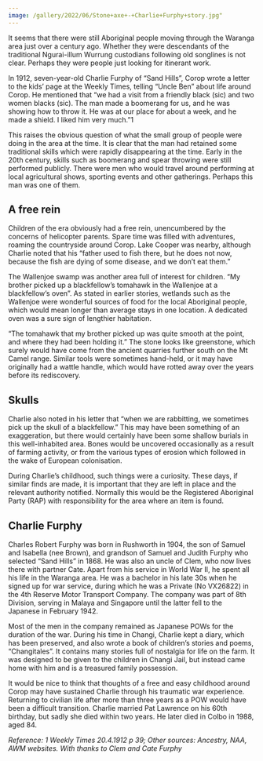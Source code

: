 ```yaml
---
image: /gallery/2022/06/Stone+axe+-+Charlie+Furphy+story.jpg"
---
```

It seems that there were still Aboriginal people moving through the Waranga area just over a century ago.  Whether they were descendants of the traditional Ngurai-illum Wurrung custodians following old songlines is not clear.  Perhaps they were people just looking for itinerant work. 

In 1912, seven-year-old Charlie Furphy of “Sand Hills”, Corop wrote a letter to the kids’ page at the Weekly Times, telling “Uncle Ben” about life around Corop.  He mentioned that “we had a visit from a friendly black (sic) and two women blacks (sic).  The man made a boomerang for us, and he was showing how to throw it.  He was at our place for about a week, and he made a shield.  I liked him very much.”1 

This raises the obvious question of what the small group of people were doing in the area at the time.  It is clear that the man had retained some traditional skills which were rapidly disappearing at the time.  Early in the 20th century, skills such as boomerang and spear throwing were still performed publicly.  There were men who would travel around performing at local agricultural shows, sporting events and other gatherings.  Perhaps this man was one of them. 

## A free rein 

Children of the era obviously had a free rein, unencumbered by the concerns of helicopter parents.  Spare time was filled with adventures, roaming the countryside around Corop.  Lake Cooper was nearby, although Charlie noted that his “father used to fish there, but he does not now, because the fish are dying of some disease, and we don’t eat them.” 

The Wallenjoe swamp was another area full of interest for children.  “My brother picked up a blackfellow’s tomahawk in the Wallenjoe at a blackfellow’s oven”.  As stated in earlier stories, wetlands such as the Wallenjoe were wonderful sources of food for the local Aboriginal people, which would mean longer than average stays in one location.  A dedicated oven was a sure sign of lengthier habitation. 

“The tomahawk that my brother picked up was quite smooth at the point, and where they had been holding it.”  The stone looks like greenstone, which surely would have come from the ancient quarries further south on the Mt Camel range.  Similar tools were sometimes hand-held, or it may have originally had a wattle handle, which would have rotted away over the years before its rediscovery. 

## Skulls 

Charlie also noted in his letter that “when we are rabbitting, we sometimes pick up the skull of a blackfellow.”  This may have been something of an exaggeration, but there would certainly have been some shallow burials in this well-inhabited area.  Bones would be uncovered occasionally as a result of farming activity, or from the various types of erosion which followed in the wake of European colonisation. 

During Charlie’s childhood, such things were a curiosity.  These days, if similar finds are made, it is important that they are left in place and the relevant authority notified.  Normally this would be the Registered Aboriginal Party (RAP) with responsibility for the area where an item is found. 

## Charlie Furphy 

Charles Robert Furphy was born in Rushworth in 1904, the son of Samuel and Isabella (nee Brown), and grandson of Samuel and Judith Furphy who selected “Sand Hills” in 1868.  He was also an uncle of Clem, who now lives there with partner Cate.  Apart from his service in World War II, he spent all his life in the Waranga area.  He was a bachelor in his late 30s when he signed up for war service, during which he was a Private (No VX26822) in the 4th Reserve Motor Transport Company.  The company was part of 8th Division, serving in Malaya and Singapore until the latter fell to the Japanese in February 1942.   

Most of the men in the company remained as Japanese POWs for the duration of the war.  During his time in Changi, Charlie kept a diary, which has been preserved, and also wrote a book of children’s stories and poems, “Changitales”. It contains many stories full of nostalgia for life on the farm.  It was designed to be given to the children in Changi Jail, but instead came home with him and is a treasured family possession. 

It would be nice to think that thoughts of a free and easy childhood around Corop may have sustained Charlie through his traumatic war experience.  Returning to civilian life after more than three years as a POW would have been a difficult transition.  Charlie married Pat Lawrence on his 60th birthday, but sadly she died within two years.  He later died in Colbo in 1988, aged 84. 

_Reference:  1  Weekly Times 20.4.1912 p 39; Other sources:  Ancestry, NAA, AWM websites.  With thanks to Clem and Cate Furphy_
